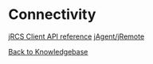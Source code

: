 # Connectivity

[jRCS Client API reference](./jrcs-client-api-reference/README.md)
[jAgent/jRemote](./jagent/README.md)

[Back to Knowledgebase](./../README.md)
